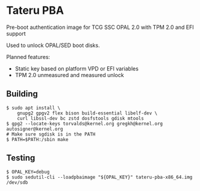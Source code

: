 # Tateru PBA
Pre-boot authentication image for TCG SSC OPAL 2.0 with TPM 2.0 and EFI support

Used to unlock OPAL/SED boot disks.

Planned features:

 * Static key based on platform VPD or EFI variables
 * TPM 2.0 unmeasured and measured unlock

## Building

```
$ sudo apt install \
    gnupg2 gpgv2 flex bison build-essential libelf-dev \
    curl libssl-dev bc zstd dosfstools gdisk mtools
$ gpg2 --locate-keys torvalds@kernel.org gregkh@kernel.org autosigner@kernel.org
# Make sure sgdisk is in the PATH
$ PATH=$PATH:/sbin make
```

## Testing

```
$ OPAL_KEY=debug
$ sudo sedutil-cli --loadpbaimage "${OPAL_KEY}" tateru-pba-x86_64.img /dev/sdb
```
